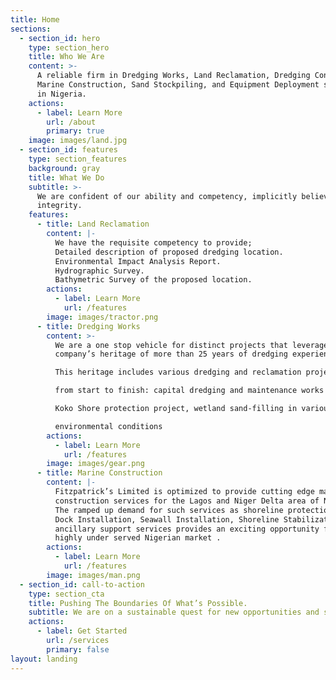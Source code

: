```yaml
---
title: Home
sections:
  - section_id: hero
    type: section_hero
    title: Who We Are
    content: >-
      A reliable firm in Dredging Works, Land Reclamation, Dredging Consultancy,
      Marine Construction, Sand Stockpiling, and Equipment Deployment services
      in Nigeria.
    actions:
      - label: Learn More
        url: /about
        primary: true
    image: images/land.jpg
  - section_id: features
    type: section_features
    background: gray
    title: What We Do
    subtitle: >-
      We are confident of our ability and competency, implicitly believing our
      integrity.
    features:
      - title: Land Reclamation
        content: |-
          We have the requisite competency to provide;
          Detailed description of proposed dredging location.
          Environmental Impact Analysis Report.
          Hydrographic Survey.
          Bathymetric Survey of the proposed location.
        actions:
          - label: Learn More
            url: /features
        image: images/tractor.png
      - title: Dredging Works
        content: >-
          We are a one stop vehicle for distinct projects that leverage on the
          company’s heritage of more than 25 years of dredging experience.

          This heritage includes various dredging and reclamation projects

          from start to finish: capital dredging and maintenance works in

          Koko Shore protection project, wetland sand-filling in various

          environmental conditions
        actions:
          - label: Learn More
            url: /features
        image: images/gear.png
      - title: Marine Construction
        content: |-
          Fitzpatrick’s Limited is optimized to provide cutting edge marine
          construction services for the Lagos and Niger Delta area of Nigeria.
          The ramped up demand for such services as shoreline protection,
          Dock Installation, Seawall Installation, Shoreline Stabilization and
          ancillary support services provides an exciting opportunity for the
          highly under served Nigerian market .
        actions:
          - label: Learn More
            url: /features
        image: images/man.png
  - section_id: call-to-action
    type: section_cta
    title: Pushing The Boundaries Of What’s Possible.
    subtitle: We are on a sustainable quest for new opportunities and solutions.
    actions:
      - label: Get Started
        url: /services
        primary: false
layout: landing
---
```

